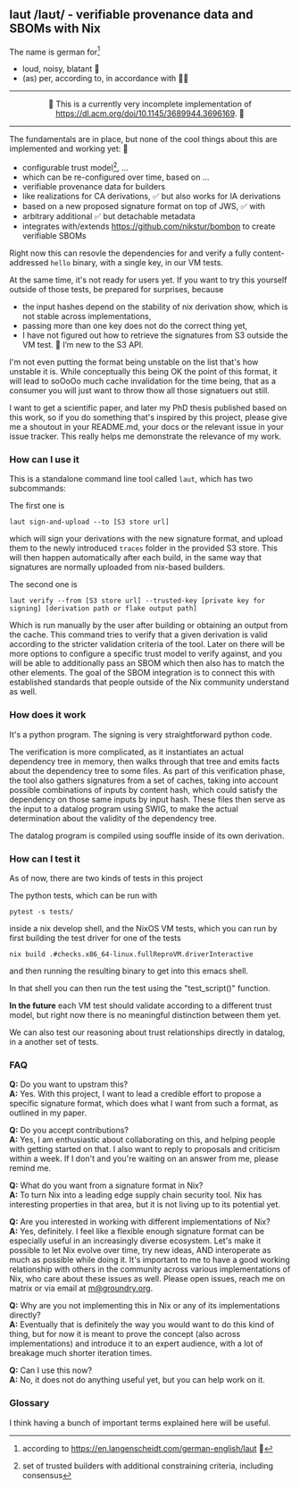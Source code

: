 ## laut /laʊt/ - verifiable provenance data and SBOMs with Nix

The name is german for[^1]
* loud, noisy, blatant 📢
* (as) per, according to, in accordance with 🕵️‍♀️

<div align="center">

---

🚧 This is a currently very incomplete implementation of https://dl.acm.org/doi/10.1145/3689944.3696169. 🚧

---

</div>

The fundamentals are in place, but none of the cool things about this are implemented and working yet: 🙈
* configurable trust model[^2], ...
* which can be re-configured over time, based on ...
* verifiable provenance data for builders
* like realizations for CA derivations, ✅ but also works for IA derivations
* based on a new proposed signature format on top of JWS, ✅ with
* arbitrary additional ✅ but detachable metadata
* integrates with/extends https://github.com/nikstur/bombon to create verifiable SBOMs

Right now this can resovle the dependencies for and verify a fully content-addressed `hello` binary, with a single key, in our VM tests.

At the same time, it's not ready for users yet.
If you want to try this yourself outside of those tests, be prepared for surprises, because
* the input hashes depend on the stability of nix derivation show, which is not stable across implementations,
* passing more than one key does not do the correct thing yet,
* I have not figured out how to retrieve the signatures from S3 outside the VM test. :see_no_evil: I’m new to the S3 API.

I'm not even putting the format being unstable on the list that's how unstable it is.
While conceptually this being OK the point of this format, it will lead to soOoOo much cache invalidation for the time being, that as a consumer you will just want to throw thow all those signatuers out still.

I want to get a scientific paper, and later my PhD thesis published based on this work, so if you do something that's inspired by this project, please give me a shoutout in your README.md, your docs or the relevant issue in your issue tracker. This really helps me demonstrate the relevance of my work.

### How can I use it

This is a standalone command line tool called `laut`,  which has two subcommands:

The first one is
```
laut sign-and-upload --to [S3 store url]
```

which will sign your derivations with the new signature format, and upload them to the newly introduced `traces` folder in the provided S3 store. This will then happen automatically after each build, in the same way that signatures are normally uploaded from nix-based builders.

The second one is
```
laut verify --from [S3 store url] --trusted-key [private key for signing] [derivation path or flake output path]
```

Which is run manually by the user after building or obtaining an output from the cache.
This command tries to verify that a given derivation is valid according to the stricter validation criteria of the tool. Later on there will be more options to configure a specific trust model to verify against, and you will be able to additionally pass an SBOM which then also has to match the other elements. The goal of the SBOM integration is to connect this with established standards that people outside of the Nix community understand as well.

### How does it work

It's a python program. The signing is very straightforward python code.

The verification is more complicated, as it instantiates an actual dependency tree in memory, then walks through that tree and emits facts about the dependency tree to some files.
As part of this verification phase, the tool also gathers signatures from a set of caches, taking into account possible combinations of inputs by content hash, which could satisfy the dependency on those same inputs by input hash.
These files then serve as the input to a datalog program using SWIG, to make the actual determination about the validity of the dependency tree.

The datalog program is compiled using souffle inside of its own derivation.

### How can I test it

As of now, there are two kinds of tests in this project

The python tests, which can be run with

```
pytest -s tests/
```

inside a nix develop shell, and the NixOS VM tests, which you can run by first building the test driver for one of the tests
```
nix build .#checks.x86_64-linux.fullReproVM.driverInteractive 
```

and then running the resulting binary to get into this emacs shell.

In that shell you can then run the test using the "test_script()" function.

**In the future** each VM test should validate according to a different trust model, but right now there is no meaningful distinction between them yet.

We can also test our reasoning about trust relationships directly in datalog, in a another set of tests.

### FAQ

**Q:** Do you want to upstram this?  
**A:** Yes. With this project, I want to lead a credible effort to propose a specific signature format, which does what I want from such a format, as outlined in my paper.

**Q:** Do you accept contributions?  
**A:** Yes, I am enthusiastic about collaborating on this, and helping people with getting started on that. I also want to reply to proposals and criticism within a week. If I don't and you're waiting on an answer from me, please remind me.

**Q:** What do you want from a signature format in Nix?  
**A:** To turn Nix into a leading edge supply chain security tool. Nix has interesting properties in that area, but it is not living up to its potential yet.

**Q:** Are you interested in working with different implementations of Nix?  
**A:** Yes, definitely. I feel like a flexible enough signature format can be especially useful in an increasingly diverse ecosystem. Let's make it possible to let Nix evolve over time, try new ideas, AND interoperate as much as possible while doing it. It's important to me to have a good working relationship with others in the community across various implementations of Nix, who care about these issues as well.
  Please open issues, reach me on matrix or via email at m@groundry.org.

**Q:** Why are you not implementing this in Nix or any of its implementations directly?  
**A:** Eventually that is definitely the way you would want to do this kind of thing, but for now it is meant to prove the concept (also across implementations) and introduce it to an expert audience, with a lot of breakage much shorter iteration times.

**Q:** Can I use this now?  
**A:** No, it does not do anything useful yet, but you can help work on it.

### Glossary

I think having a bunch of important terms explained here will be useful.

[^1]: according to https://en.langenscheidt.com/german-english/laut 📖
[^2]: set of trusted builders with additional constraining criteria, including consensus
